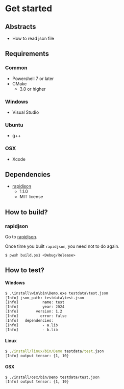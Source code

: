 # Get started

## Abstracts

* How to read json file

## Requirements

### Common

* Powershell 7 or later
* CMake
  * 3.0 or higher

### Windows

* Visual Studio

### Ubuntu

* g++

### OSX

* Xcode

## Dependencies

* [rapidjson](https://github.com/Tencent/rapidjson)
  * 1.1.0
  * MIT license

## How to build?

### rapidjson

Go to [rapidjson](..).

Once time you built `rapidjson`, you need not to do again.

````shell
$ pwsh build.ps1 <Debug/Release>
````

## How to test?

#### Windows

````bat
$ .\install\win\bin\Demo.exe testdata\test.json
[Info] json_path: testdata\test.json
[Info]           name: test
[Info]           year: 2024
[Info]        version: 1.2
[Info]          error: false
[Info]   dependencies:
[Info]           - a.lib
[Info]           - b.lib
````

#### Linux

````bat
$ ./install/linux/bin/Demo testdata/test.json
[Info] output tensor: {1, 10}
````

#### OSX

````shell
$ ./install/osx/bin/Demo testdata/test.json
[Info] output tensor: {1, 10}
````